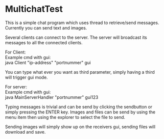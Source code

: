 # MultichatTest
This is a simple chat program which uses thread to retrieve/send messages. Currently you can send text and images.

Several clients can connect to the server. The server will broadcast its messages to all the connected clients.

For Client:  
Example cmd with gui:  
java Client "ip-address" "portnummer" gui  
  
You can type what ever you want as third parameter, simply having a third will trigger gui mode.
  
For server:  
Example cmd with gui:  
java MainServerHandler "portnummer" gui123  


Typing messages is trivial and can be send by clicking the sendbutton or simply pressing the ENTER key.
Images and files can be send by using the menu item then using the explorer to select the file to send.

Sending images will simply show up on the receivers gui, sending files will download and save.
